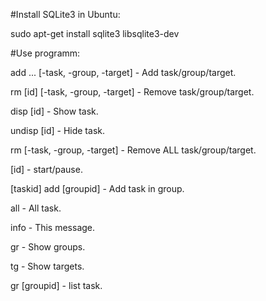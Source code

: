 #Install SQLite3 in Ubuntu:

sudo apt-get install sqlite3 libsqlite3-dev

#Use programm:

add ... [-task, -group, -target] - Add task/group/target.

rm [id] [-task, -group, -target] - Remove task/group/target.

disp [id] - Show task.

undisp [id] - Hide task.

rm [-task, -group, -target] - Remove ALL task/group/target.

[id] - start/pause.

[taskid] add [groupid] - Add task in group.

all - All task.

info - This message.

gr - Show groups.

tg - Show targets.

gr [groupid] - list task.

